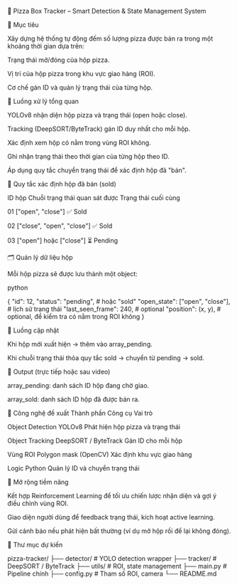 🍕 Pizza Box Tracker – Smart Detection & State Management System

📌 Mục tiêu

Xây dựng hệ thống tự động đếm số lượng pizza được bán ra trong một khoảng thời gian dựa trên:

Trạng thái mở/đóng của hộp pizza.

Vị trí của hộp pizza trong khu vực giao hàng (ROI).

Cơ chế gán ID và quản lý trạng thái của từng hộp.

🎯 Luồng xử lý tổng quan

YOLOv8 nhận diện hộp pizza và trạng thái (open hoặc close).

Tracking (DeepSORT/ByteTrack) gán ID duy nhất cho mỗi hộp.

Xác định xem hộp có nằm trong vùng ROI không.

Ghi nhận trạng thái theo thời gian của từng hộp theo ID.

Áp dụng quy tắc chuyển trạng thái để xác định hộp đã "bán".

🧠 Quy tắc xác định hộp đã bán (sold)

ID hộp	Chuỗi trạng thái quan sát được	Trạng thái cuối cùng

01	["open", "close"]	✅ Sold

02	["close", "open", "close"]	✅ Sold

03	["open"] hoặc ["close"]	⏳ Pending

🗂️ Quản lý dữ liệu hộp

Mỗi hộp pizza sẽ được lưu thành một object:

python


{
  "id": 12,
  "status": "pending",      # hoặc "sold"
  "open_state": ["open", "close"],  # lịch sử trạng thái
  "last_seen_frame": 240,   # optional
  "position": (x, y),       # optional, để kiểm tra có nằm trong ROI không
}

🔁 Luồng cập nhật

Khi hộp mới xuất hiện → thêm vào array_pending.

Khi chuỗi trạng thái thỏa quy tắc sold → chuyển từ pending → sold.

🧾 Output (trực tiếp hoặc sau video)

array_pending: danh sách ID hộp đang chờ giao.

array_sold: danh sách ID hộp đã được bán ra.

🔧 Công nghệ đề xuất
Thành phần	             Công cụ	                        Vai trò

Object                    Detection	YOLOv8	              Phát hiện hộp pizza và trạng thái

Object                    Tracking	                       DeepSORT / ByteTrack	Gán ID cho mỗi hộp

Vùng ROI	                Polygon mask (OpenCV)	           Xác định khu vực giao hàng

Logic	                    Python	                         Quản lý ID và chuyển trạng thái

📌 Mở rộng tiềm năng

Kết hợp Reinforcement Learning để tối ưu chiến lược nhận diện và gợi ý điều chỉnh vùng ROI.

Giao diện người dùng để feedback trạng thái, kích hoạt active learning.

Gửi cảnh báo nếu phát hiện bất thường (ví dụ mở hộp rồi để lại không đóng).

📂 Thư mục dự kiến

pizza-tracker/
├── detector/           # YOLO detection wrapper
├── tracker/            # DeepSORT / ByteTrack
├── utils/              # ROI, state management
├── main.py             # Pipeline chính
├── config.py           # Tham số ROI, camera
└── README.md
